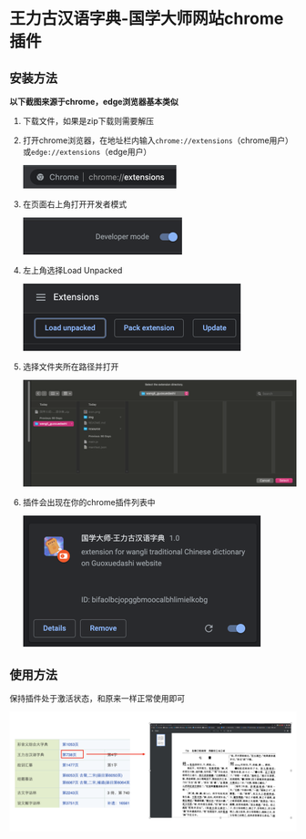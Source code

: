 # 王力古汉语字典-国学大师网站chrome插件

## 安装方法
**以下截图来源于chrome，edge浏览器基本类似**
1. 下载文件，如果是zip下载则需要解压
2. 打开chrome浏览器，在地址栏内输入`chrome://extensions`（chrome用户）或`edge://extensions`（edge用户）

   <img src="https://github.com/Boltzmachine/wangli_guoxuedashi/blob/master/img/url.png" alt="url" style="zoom:50%;" />

1. 在页面右上角打开开发者模式

   <img src="https://github.com/Boltzmachine/wangli_guoxuedashi/blob/master/img/developer_mode.png" alt="developer_mode" style="zoom:50%;" />

1. 左上角选择Load Unpacked

   <img src="https://github.com/Boltzmachine/wangli_guoxuedashi/blob/master/img/load_unpacked.png" alt="load_unpacked" style="zoom:50%;" />

2. 选择文件夹所在路径并打开

   <img src="https://github.com/Boltzmachine/wangli_guoxuedashi/blob/master/img/file.png" alt="file" style="zoom:50%;" />

3. 插件会出现在你的chrome插件列表中

   <img src="https://github.com/Boltzmachine/wangli_guoxuedashi/blob/master/img/list.png" alt="list" style="zoom:50%;" />

## 使用方法

保持插件处于激活状态，和原来一样正常使用即可

![use](https://github.com/Boltzmachine/wangli_guoxuedashi/blob/master/img/use.png)